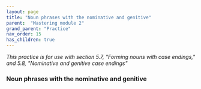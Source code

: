 ```yaml
---
layout: page
title: "Noun phrases with the nominative and genitive"
parent:  "Mastering module 2"
grand_parent: "Practice"
nav_order: 15
has_children: true
---
```





*This practice is for use with section 5.7, "Forming nouns with case endings," and 5.8, "Nominative and genitive case endings"*

### Noun phrases with the nominative and genitive
